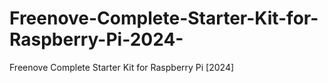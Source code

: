 # Freenove-Complete-Starter-Kit-for-Raspberry-Pi-2024-
Freenove Complete Starter Kit for Raspberry Pi [2024]

